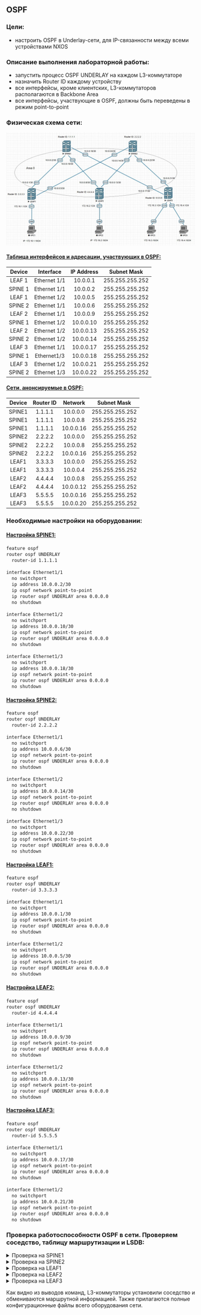 ## OSPF

### Цели:
- настроить OSPF в Underlay-сети, для IP-связанности между всеми устройствами NXOS

### Описание выполнения лабораторной работы:
- запустить процесс OSPF UNDERLAY на каждом L3-коммутаторе
- назначить Router ID каждому устройству
- все интерфейсы, кроме клиентских, L3-коммутаторов располагаются в Backbone Area
- все интерфейсы, участвующие в OSPF, должны быть переведены в режим point-to-point

### Физическая схема сети:
![Схема](Network_tolology_with_ospf.jpg)

#### <u>Таблица интерфейсов и адресации, участвующих в OSPF:</u>

|Device|Interface|IP Address|Subnet Mask|
|:-:|:-:|:-:|:-:|
|LEAF 1|Ethernet 1/1|10.0.0.1|255.255.255.252|
|SPINE 1|Ethernet 1/1|10.0.0.2|255.255.255.252|
|LEAF 1|Ethernet 1/2|10.0.0.5|255.255.255.252|
|SPINE 2|Ethernet 1/1|10.0.0.6|255.255.255.252|
|LEAF 2|Ethernet 1/1|10.0.0.9|255.255.255.252|
|SPINE 1|Ethernet 1/2|10.0.0.10|255.255.255.252|
|LEAF 2|Ethernet 1/2|10.0.0.13|255.255.255.252|
|SPINE 2|Ethernet 1/2|10.0.0.14|255.255.255.252|
|LEAF 3|Ethernet 1/1|10.0.0.17|255.255.255.252|
|SPINE 1|Ethernet1/3|10.0.0.18|255.255.255.252|
|LEAF 3|Ethernet 1/2|10.0.0.21|255.255.255.252|
|SPINE 2|Ethernet 1/3|10.0.0.22|255.255.255.252|

#### <u>Сети, анонсируемые в OSPF:</u>

|Device|Router ID|Network|Subnet Mask|
|:-:|:-:|:-:|:-:|
|SPINE1|1.1.1.1|10.0.0.0|255.255.255.252|
|SPINE1|1.1.1.1|10.0.0.8|255.255.255.252|
|SPINE1|1.1.1.1|10.0.0.16|255.255.255.252|
|SPINE2|2.2.2.2|10.0.0.0|255.255.255.252|
|SPINE2|2.2.2.2|10.0.0.8|255.255.255.252|
|SPINE2|2.2.2.2|10.0.0.16|255.255.255.252|
|LEAF1|3.3.3.3|10.0.0.0|255.255.255.252|
|LEAF1|3.3.3.3|10.0.0.4|255.255.255.252|
|LEAF2|4.4.4.4|10.0.0.8|255.255.255.252|
|LEAF2|4.4.4.4|10.0.0.12|255.255.255.252|
|LEAF3|5.5.5.5|10.0.0.16|255.255.255.252|
|LEAF3|5.5.5.5|10.0.0.20|255.255.255.252|

### Необходимые настройки на оборудовании:

#### <u>Настройка SPINE1:</u>
```
feature ospf
router ospf UNDERLAY
  router-id 1.1.1.1

interface Ethernet1/1
  no switchport
  ip address 10.0.0.2/30
  ip ospf network point-to-point
  ip router ospf UNDERLAY area 0.0.0.0
  no shutdown

interface Ethernet1/2
  no switchport
  ip address 10.0.0.10/30
  ip ospf network point-to-point
  ip router ospf UNDERLAY area 0.0.0.0
  no shutdown

interface Ethernet1/3
  no switchport
  ip address 10.0.0.18/30
  ip ospf network point-to-point
  ip router ospf UNDERLAY area 0.0.0.0
  no shutdown
```
#### <u>Настройка SPINE2:</u>
```
feature ospf
router ospf UNDERLAY
  router-id 2.2.2.2

interface Ethernet1/1
  no switchport
  ip address 10.0.0.6/30
  ip ospf network point-to-point
  ip router ospf UNDERLAY area 0.0.0.0
  no shutdown

interface Ethernet1/2
  no switchport
  ip address 10.0.0.14/30
  ip ospf network point-to-point
  ip router ospf UNDERLAY area 0.0.0.0
  no shutdown

interface Ethernet1/3
  no switchport
  ip address 10.0.0.22/30
  ip ospf network point-to-point
  ip router ospf UNDERLAY area 0.0.0.0
  no shutdown
```
#### <u>Настройка LEAF1:</u>
```
feature ospf
router ospf UNDERLAY
  router-id 3.3.3.3

interface Ethernet1/1
  no switchport
  ip address 10.0.0.1/30
  ip ospf network point-to-point
  ip router ospf UNDERLAY area 0.0.0.0
  no shutdown

interface Ethernet1/2
  no switchport
  ip address 10.0.0.5/30
  ip ospf network point-to-point
  ip router ospf UNDERLAY area 0.0.0.0
  no shutdown
```
#### <u>Настройка LEAF2:</u>
```
feature ospf
router ospf UNDERLAY
  router-id 4.4.4.4

interface Ethernet1/1
  no switchport
  ip address 10.0.0.9/30
  ip ospf network point-to-point
  ip router ospf UNDERLAY area 0.0.0.0
  no shutdown

interface Ethernet1/2
  no switchport
  ip address 10.0.0.13/30
  ip ospf network point-to-point
  ip router ospf UNDERLAY area 0.0.0.0
  no shutdown
```
#### <u>Настройка LEAF3:</u>
```
feature ospf
router ospf UNDERLAY
  router-id 5.5.5.5

interface Ethernet1/1
  no switchport
  ip address 10.0.0.17/30
  ip ospf network point-to-point
  ip router ospf UNDERLAY area 0.0.0.0
  no shutdown

interface Ethernet1/2
  no switchport
  ip address 10.0.0.21/30
  ip ospf network point-to-point
  ip router ospf UNDERLAY area 0.0.0.0
  no shutdown
```
### Проверка работоспособности OSPF в сети. Проверяем соседство, таблицу маршрутизации и LSDB:

<details>
<summary>Проверка на SPINE1</summary>

```
SPINE1# sh ip ospf  neighbors 
No such file or directory
 OSPF Process ID UNDERLAY VRF default
 Total number of neighbors: 3
 Neighbor ID     Pri State            Up Time  Address         Interface
 3.3.3.3           1 FULL/ -          00:30:35 10.0.0.1        Eth1/1 
 4.4.4.4           1 FULL/ -          00:09:05 10.0.0.9        Eth1/2 
 5.5.5.5           1 FULL/ -          00:30:31 10.0.0.17       Eth1/3 


SPINE1# sh ip route
No such file or directory
IP Route Table for VRF "default"
'*' denotes best ucast next-hop
'**' denotes best mcast next-hop
'[x/y]' denotes [preference/metric]
'%<string>' in via output denotes VRF <string>

10.0.0.0/30, ubest/mbest: 1/0, attached
    *via 10.0.0.2, Eth1/1, [0/0], 00:20:21, direct
10.0.0.2/32, ubest/mbest: 1/0, attached
    *via 10.0.0.2, Eth1/1, [0/0], 00:20:21, local
10.0.0.4/30, ubest/mbest: 1/0
    *via 10.0.0.1, Eth1/1, [110/80], 00:19:51, ospf-UNDERLAY, intra
10.0.0.8/30, ubest/mbest: 1/0, attached
    *via 10.0.0.10, Eth1/2, [0/0], 00:20:19, direct
10.0.0.10/32, ubest/mbest: 1/0, attached
    *via 10.0.0.10, Eth1/2, [0/0], 00:20:19, local
10.0.0.12/30, ubest/mbest: 2/0
    *via 10.0.0.1, Eth1/1, [110/120], 00:02:01, ospf-UNDERLAY, intra
    *via 10.0.0.17, Eth1/3, [110/120], 00:02:01, ospf-UNDERLAY, intra
10.0.0.16/30, ubest/mbest: 1/0, attached
    *via 10.0.0.18, Eth1/3, [0/0], 00:20:17, direct
10.0.0.18/32, ubest/mbest: 1/0, attached
    *via 10.0.0.18, Eth1/3, [0/0], 00:20:17, local
10.0.0.20/30, ubest/mbest: 1/0
    *via 10.0.0.17, Eth1/3, [110/80], 00:19:46, ospf-UNDERLAY, intra


SPINE1# sh ip ospf database 
No such file or directory
        OSPF Router with ID (1.1.1.1) (Process ID UNDERLAY VRF default)

                Router Link States (Area 0.0.0.0)

Link ID         ADV Router      Age        Seq#       Checksum Link Count
1.1.1.1         1.1.1.1         272        0x80000006 0x650c   6   
2.2.2.2         2.2.2.2         274        0x80000005 0x0f43   6   
3.3.3.3         3.3.3.3         493        0x80000004 0xc86a   4   
4.4.4.4         4.4.4.4         273        0x80000008 0x17ef   4   
5.5.5.5         5.5.5.5         493        0x80000004 0xb72b   4  
```
</details>
<details>
<summary>Проверка на SPINE2</summary>

```
SPINE2# sh ip ospf neighbors 
 OSPF Process ID UNDERLAY VRF default
 Total number of neighbors: 3
 Neighbor ID     Pri State            Up Time  Address         Interface
 3.3.3.3           1 FULL/ -          00:12:54 10.0.0.5        Eth1/1 
 4.4.4.4           1 FULL/ -          00:09:14 10.0.0.13       Eth1/2 
 5.5.5.5           1 FULL/ -          00:12:54 10.0.0.21       Eth1/3 

SPINE2# sh ip route 
IP Route Table for VRF "default"
'*' denotes best ucast next-hop
'**' denotes best mcast next-hop
'[x/y]' denotes [preference/metric]
'%<string>' in via output denotes VRF <string>

10.0.0.0/30, ubest/mbest: 1/0
    *via 10.0.0.5, Eth1/1, [110/80], 00:03:17, ospf-UNDERLAY, intra
10.0.0.4/30, ubest/mbest: 1/0, attached
    *via 10.0.0.6, Eth1/1, [0/0], 00:03:46, direct
10.0.0.6/32, ubest/mbest: 1/0, attached
    *via 10.0.0.6, Eth1/1, [0/0], 00:03:46, local
10.0.0.8/30, ubest/mbest: 2/0
    *via 10.0.0.5, Eth1/1, [110/120], 00:03:17, ospf-UNDERLAY, intra
    *via 10.0.0.21, Eth1/3, [110/120], 00:03:22, ospf-UNDERLAY, intra
10.0.0.12/30, ubest/mbest: 1/0, attached
    *via 10.0.0.14, Eth1/2, [0/0], 00:03:45, direct
10.0.0.14/32, ubest/mbest: 1/0, attached
    *via 10.0.0.14, Eth1/2, [0/0], 00:03:45, local
10.0.0.16/30, ubest/mbest: 1/0
    *via 10.0.0.21, Eth1/3, [110/80], 00:03:22, ospf-UNDERLAY, intra
10.0.0.20/30, ubest/mbest: 1/0, attached
    *via 10.0.0.22, Eth1/3, [0/0], 00:03:43, direct
10.0.0.22/32, ubest/mbest: 1/0, attached
    *via 10.0.0.22, Eth1/3, [0/0], 00:03:43, local
	
SPINE2# sh ip ospf database 
        OSPF Router with ID (2.2.2.2) (Process ID UNDERLAY VRF default)

                Router Link States (Area 0.0.0.0)

Link ID         ADV Router      Age        Seq#       Checksum Link Count
1.1.1.1         1.1.1.1         308        0x80000006 0x650c   6   
2.2.2.2         2.2.2.2         306        0x80000005 0x0f43   6   
3.3.3.3         3.3.3.3         528        0x80000004 0xc86a   4   
4.4.4.4         4.4.4.4         308        0x80000008 0x17ef   4   
5.5.5.5         5.5.5.5         528        0x80000004 0xb72b   4   
```
</details>
<details>
<summary>Проверка на LEAF1</summary>

```
LEAF1# sh ip ospf neighbors 
 OSPF Process ID UNDERLAY VRF default
 Total number of neighbors: 2
 Neighbor ID     Pri State            Up Time  Address         Interface
 1.1.1.1           1 FULL/ -          00:21:50 10.0.0.2        Eth1/1 
 2.2.2.2           1 FULL/ -          00:03:59 10.0.0.6        Eth1/2 

LEAF1# sh ip route 
IP Route Table for VRF "default"
'*' denotes best ucast next-hop
'**' denotes best mcast next-hop
'[x/y]' denotes [preference/metric]
'%<string>' in via output denotes VRF <string>

10.0.0.0/30, ubest/mbest: 1/0, attached
    *via 10.0.0.1, Eth1/1, [0/0], 00:23:38, direct
10.0.0.1/32, ubest/mbest: 1/0, attached
    *via 10.0.0.1, Eth1/1, [0/0], 00:23:38, local
10.0.0.4/30, ubest/mbest: 1/0, attached
    *via 10.0.0.5, Eth1/2, [0/0], 00:23:36, direct
10.0.0.5/32, ubest/mbest: 1/0, attached
    *via 10.0.0.5, Eth1/2, [0/0], 00:23:36, local
10.0.0.8/30, ubest/mbest: 1/0
    *via 10.0.0.2, Eth1/1, [110/80], 00:21:49, ospf-UNDERLAY, intra
10.0.0.12/30, ubest/mbest: 1/0
    *via 10.0.0.6, Eth1/2, [110/80], 00:03:58, ospf-UNDERLAY, intra
10.0.0.16/30, ubest/mbest: 1/0
    *via 10.0.0.2, Eth1/1, [110/80], 00:21:49, ospf-UNDERLAY, intra
10.0.0.20/30, ubest/mbest: 1/0
    *via 10.0.0.6, Eth1/2, [110/80], 00:03:58, ospf-UNDERLAY, intra
172.16.1.0/24, ubest/mbest: 1/0, attached
    *via 172.16.1.1, Eth1/7, [0/0], 00:23:34, direct
172.16.1.1/32, ubest/mbest: 1/0, attached
    *via 172.16.1.1, Eth1/7, [0/0], 00:23:34, local
	
LEAF1# sh ip ospf database 
       OSPF Router with ID (3.3.3.3) (Process ID UNDERLAY VRF default)

                Router Link States (Area 0.0.0.0)

Link ID         ADV Router      Age        Seq#       Checksum Link Count
1.1.1.1         1.1.1.1         360        0x80000006 0x650c   6   
2.2.2.2         2.2.2.2         360        0x80000005 0x0f43   6   
3.3.3.3         3.3.3.3         578        0x80000004 0xc86a   4   
4.4.4.4         4.4.4.4         361        0x80000008 0x17ef   4   
5.5.5.5         5.5.5.5         581        0x80000004 0xb72b   4   
```
</details>
<details>
<summary>Проверка на LEAF2</summary>

```
LEAF2# sh ip ospf neighbors 
 OSPF Process ID UNDERLAY VRF default
 Total number of neighbors: 2
 Neighbor ID     Pri State            Up Time  Address         Interface
 1.1.1.1           1 FULL/ -          00:00:56 10.0.0.10       Eth1/1 
 2.2.2.2           1 FULL/ -          00:00:56 10.0.0.14       Eth1/2 


LEAF2# sh ip route 
IP Route Table for VRF "default"
'*' denotes best ucast next-hop
'**' denotes best mcast next-hop
'[x/y]' denotes [preference/metric]
'%<string>' in via output denotes VRF <string>

10.0.0.0/30, ubest/mbest: 1/0
    *via 10.0.0.10, Eth1/1, [110/80], 00:00:56, ospf-UNDERLAY, intra
10.0.0.4/30, ubest/mbest: 1/0
    *via 10.0.0.14, Eth1/2, [110/80], 00:00:56, ospf-UNDERLAY, intra
10.0.0.8/30, ubest/mbest: 1/0, attached
    *via 10.0.0.9, Eth1/1, [0/0], 00:01:12, direct
10.0.0.9/32, ubest/mbest: 1/0, attached
    *via 10.0.0.9, Eth1/1, [0/0], 00:01:12, local
10.0.0.12/30, ubest/mbest: 1/0, attached
    *via 10.0.0.13, Eth1/2, [0/0], 00:01:11, direct
10.0.0.13/32, ubest/mbest: 1/0, attached
    *via 10.0.0.13, Eth1/2, [0/0], 00:01:11, local
10.0.0.16/30, ubest/mbest: 1/0
    *via 10.0.0.10, Eth1/1, [110/80], 00:00:56, ospf-UNDERLAY, intra
10.0.0.20/30, ubest/mbest: 1/0
    *via 10.0.0.14, Eth1/2, [110/80], 00:00:56, ospf-UNDERLAY, intra
172.16.2.0/24, ubest/mbest: 1/0, attached
    *via 172.16.2.1, Eth1/7, [0/0], 00:01:11, direct
172.16.2.1/32, ubest/mbest: 1/0, attached
    *via 172.16.2.1, Eth1/7, [0/0], 00:01:11, local
	
LEAF2# sh ip ospf database 
       OSPF Router with ID (4.4.4.4) (Process ID UNDERLAY VRF default)

                Router Link States (Area 0.0.0.0)

Link ID         ADV Router      Age        Seq#       Checksum Link Count
1.1.1.1         1.1.1.1         386        0x80000006 0x650c   6   
2.2.2.2         2.2.2.2         388        0x80000005 0x0f43   6   
3.3.3.3         3.3.3.3         606        0x80000004 0xc86a   4   
4.4.4.4         4.4.4.4         385        0x80000008 0x17ef   4   
5.5.5.5         5.5.5.5         607        0x80000004 0xb72b   4  
```
</details>
<details>
<summary>Проверка на LEAF3</summary>

```
LEAF3# sh ip ospf neighbors 
 OSPF Process ID UNDERLAY VRF default
 Total number of neighbors: 2
 Neighbor ID     Pri State            Up Time  Address         Interface
 1.1.1.1           1 FULL/ -          00:22:55 10.0.0.18       Eth1/1 
 2.2.2.2           1 FULL/ -          00:05:09 10.0.0.22       Eth1/2 

LEAF3# sh ip route 
IP Route Table for VRF "default"
'*' denotes best ucast next-hop
'**' denotes best mcast next-hop
'[x/y]' denotes [preference/metric]
'%<string>' in via output denotes VRF <string>

10.0.0.0/30, ubest/mbest: 1/0
    *via 10.0.0.18, Eth1/1, [110/80], 00:23:18, ospf-UNDERLAY, intra
10.0.0.4/30, ubest/mbest: 1/0
    *via 10.0.0.22, Eth1/2, [110/80], 00:05:28, ospf-UNDERLAY, intra
10.0.0.8/30, ubest/mbest: 1/0
    *via 10.0.0.18, Eth1/1, [110/80], 00:23:18, ospf-UNDERLAY, intra
10.0.0.12/30, ubest/mbest: 1/0
    *via 10.0.0.22, Eth1/2, [110/80], 00:05:28, ospf-UNDERLAY, intra
10.0.0.16/30, ubest/mbest: 1/0, attached
    *via 10.0.0.17, Eth1/1, [0/0], 00:23:45, direct
10.0.0.17/32, ubest/mbest: 1/0, attached
    *via 10.0.0.17, Eth1/1, [0/0], 00:23:45, local
10.0.0.20/30, ubest/mbest: 1/0, attached
    *via 10.0.0.21, Eth1/2, [0/0], 00:23:42, direct
10.0.0.21/32, ubest/mbest: 1/0, attached
    *via 10.0.0.21, Eth1/2, [0/0], 00:23:42, local
172.16.3.0/24, ubest/mbest: 1/0, attached
    *via 172.16.3.1, Eth1/6, [0/0], 00:23:41, direct
172.16.3.1/32, ubest/mbest: 1/0, attached
    *via 172.16.3.1, Eth1/6, [0/0], 00:23:41, local
172.16.4.0/24, ubest/mbest: 1/0, attached
    *via 172.16.4.1, Eth1/7, [0/0], 00:23:39, direct
172.16.4.1/32, ubest/mbest: 1/0, attached
    *via 172.16.4.1, Eth1/7, [0/0], 00:23:39, local
	
	
LEAF3# sh ip ospf database 
       OSPF Router with ID (5.5.5.5) (Process ID UNDERLAY VRF default)

                Router Link States (Area 0.0.0.0)

Link ID         ADV Router      Age        Seq#       Checksum Link Count
1.1.1.1         1.1.1.1         414        0x80000006 0x650c   6   
2.2.2.2         2.2.2.2         414        0x80000005 0x0f43   6   
3.3.3.3         3.3.3.3         635        0x80000004 0xc86a   4   
4.4.4.4         4.4.4.4         415        0x80000008 0x17ef   4   
5.5.5.5         5.5.5.5         633        0x80000004 0xb72b   4 
```
</details>

Как видно из выводов команд, L3-коммутаторы установили соседство и обмениваются маршрутной информацией. Также прилагаются полные конфигурационные файлы всего оборудования сети.